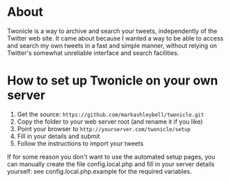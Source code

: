 About
=====

Twonicle is a way to archive and search your tweets, independently of the Twitter web site. It came about because I wanted a way to be able to access and search my own tweets in a fast and simple manner, without relying on Twitter's somewhat unreliable interface and search facilities.

How to set up Twonicle on your own server
=========================================

1. Get the source: `https://github.com/markashleybell/twonicle.git`
2. Copy the folder to your web server root (and rename it if you like)
3. Point your browser to `http://yourserver.com/twonicle/setup`
4. Fill in your details and submit
5. Follow the instructions to import your tweets

If for some reason you don't want to use the automated setup pages, you can manually create the file config.local.php and fill in your server details yourself: see config.local.php.example for the required variables.